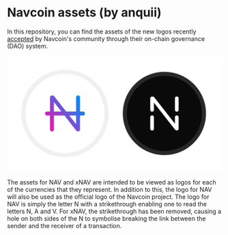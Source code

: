 # Navcoin assets (by anquii)
In this repository, you can find the assets of the new logos recently [accepted](https://navexplorer.com/dao/consultation/e8bc48865162dc2f4fbac52b7d71835730aad5d43bbc8c3f84fc3576f27ea7e2) by Navcoin's community through their on-chain governance (DAO) system. 

![](navcoin-assets.png)

The assets for NAV and xNAV are intended to be viewed as logos for each of the currencies that they represent. In addition to this, the logo for NAV will also be used as the official logo of the Navcoin project. The logo for NAV is simply the letter N with a strikethrough enabling one to read the letters N, A and V. For xNAV, the strikethrough has been removed, causing a hole on both sides of the N to symbolise breaking the link between the sender and the receiver of a transaction.
